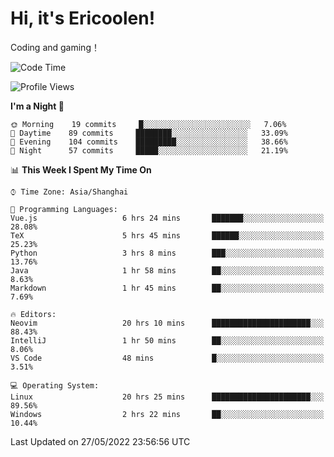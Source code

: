 # Hi, it's Ericoolen!
Coding and gaming！

<!--START_SECTION:waka-->
![Code Time](http://img.shields.io/badge/Code%20Time-286%20hrs%2016%20mins-blue)

![Profile Views](http://img.shields.io/badge/Profile%20Views-8-blue)

**I'm a Night 🦉** 

```text
🌞 Morning    19 commits     █░░░░░░░░░░░░░░░░░░░░░░░░   7.06% 
🌆 Daytime    89 commits     ████████░░░░░░░░░░░░░░░░░   33.09% 
🌃 Evening    104 commits    █████████░░░░░░░░░░░░░░░░   38.66% 
🌙 Night      57 commits     █████░░░░░░░░░░░░░░░░░░░░   21.19%

```


📊 **This Week I Spent My Time On** 

```text
⌚︎ Time Zone: Asia/Shanghai

💬 Programming Languages: 
Vue.js                   6 hrs 24 mins       ███████░░░░░░░░░░░░░░░░░░   28.08% 
TeX                      5 hrs 45 mins       ██████░░░░░░░░░░░░░░░░░░░   25.23% 
Python                   3 hrs 8 mins        ███░░░░░░░░░░░░░░░░░░░░░░   13.76% 
Java                     1 hr 58 mins        ██░░░░░░░░░░░░░░░░░░░░░░░   8.63% 
Markdown                 1 hr 45 mins        ██░░░░░░░░░░░░░░░░░░░░░░░   7.69%

🔥 Editors: 
Neovim                   20 hrs 10 mins      ██████████████████████░░░   88.43% 
IntelliJ                 1 hr 50 mins        ██░░░░░░░░░░░░░░░░░░░░░░░   8.06% 
VS Code                  48 mins             █░░░░░░░░░░░░░░░░░░░░░░░░   3.51%

💻 Operating System: 
Linux                    20 hrs 25 mins      ██████████████████████░░░   89.56% 
Windows                  2 hrs 22 mins       ██░░░░░░░░░░░░░░░░░░░░░░░   10.44%

```


 Last Updated on 27/05/2022 23:56:56 UTC
<!--END_SECTION:waka-->

